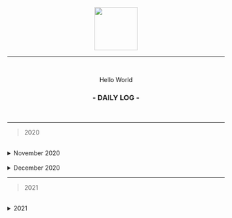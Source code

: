<div align="center">
  <img src="https://culturenojhome.files.wordpress.com/2019/04/earth-icon.gif" width="100" height="100" />
  
  <hr height="0.5px" />
  
  <br/>
  <p> Hello World </p>
  <h3> - DAILY LOG - </h3>
  <br/>
</div>

<hr/>

> 2020

<br/>

<details>
<summary>November 2020</summary>
<br>
  <p> November 01 2020 ⟶ Hash Tables </p><br/>
  <p> November 02 2020 ⟶ Hash Tables </p><br/>
  <p> November 03 2020 ⟶ Hash Tables </p><br/>
  <p> November 04 2020 ⟶ Hash Tables </p><br/>
  <p> November 05 2020 ⟶ Hash Tables 😓 </p><br/>
  <p> November 06 2020 ⟶ ✖️ procrastination </p><br/>
  <p> November 07 2020 ⟶ ✖️ get things done </p><br/>
  <br/>
  
  <hr/>
  
  <br/>
  <p> November 08 2020 ⟶ n/a </p><br/>
  <p> November 09 2020 ⟶ ✖️ get things done </p><br/>
  <p> November 10 2020 ⟶ ✖️ miss </p><br/>
  <p> November 11 2020 ⟶ ✖️ </p><br/>
  <p> November 12 2020 ⟶ ✖️ miss </p><br/>
  <p> November 13 2020 ⟶ ✖️ </p><br/>
  <p> November 14 2020 ⟶ ✖️ </p><br/>
  <br/>
  
  <hr/>
  
  <br/>
  <p> November 15 2020 ⟶ ✖️ </p><br/>
  <p> November 16 2020 ⟶ ✖️ </p><br/>
  <p> November 17 2020 ⟶ Code challenges </p><br/>
  <p> November 18 2020 ⟶ Articles </p><br/>
  <p> November 19 2020 ⟶ ✖️ miss </p><br/>
  <p> November 20 2020 ⟶ ✖️ </p><br/>
  <p> November 21 2020 ⟶ Clean up </p><br/>
  <br/>
  
  <hr/>
  
  <br/>
  <p> November 22 2020 ⟶ ✖️ </p><br/>
  <p> November 23 2020 ⟶ DS&A </p><br/>
  <p> November 24 2020 ⟶ ✖️ </p><br/>
  <p> November 25 2020 ⟶ DS&A </p><br/>
  <p> November 26 2020 ⟶ DS&A </p><br/>
  <p> November 27 2020 ⟶ DS&A </p><br/>
  <p> November 28 2020 ⟶ DS&A </p><br/>
  <p> November 29 2020 ⟶ DS&A </p><br/>
  <p> November 30 2020 ⟶ Portfolio </p><br/>
  <br/>

</details>

<br/>

<details>
<summary>December 2020</summary>
<br>
  <p> December 01 2020 ⟶ Portfolio </p><br/>
  <p> December 02 2020 ⟶ React Native </p><br/>
  <p> December 03 2020 ⟶ Verical bar </p><br/>
  <p> December 04 2020 ⟶ Clean up </p><br/>
  <p> December 05 2020 ⟶ Clean up </p><br/>
  <p> December 06 2020 ⟶ ✖️ </p><br/>
  <p> December 07 2020 ⟶ Clean up </p><br/>
  <br/>
  
  <hr/>
  
  <br/>
  <p> December 08 2020 ⟶  </p><br/>
  <p> December 09 2020 ⟶  </p><br/>
  <p> December 10 2020 ⟶  </p><br/>
  <p> December 11 2020 ⟶  </p><br/>
  <p> December 12 2020 ⟶  </p><br/>
  <p> December 13 2020 ⟶  </p><br/>
  <p> December 14 2020 ⟶  </p><br/>
  <br/>
  
  <hr/>
  
  <br/>
  <p> December 15 2020 ⟶  </p><br/>
  <p> December 16 2020 ⟶  </p><br/>
  <p> December 17 2020 ⟶  </p><br/>
  <p> December 18 2020 ⟶  </p><br/>
  <p> December 19 2020 ⟶  </p><br/>
  <p> December 20 2020 ⟶  </p><br/>
  <p> December 21 2020 ⟶  </p><br/>
  <br/>
  
  <hr/>
  
  <br/>
  <p> December 22 2020 ⟶  </p><br/>
  <p> December 23 2020 ⟶  </p><br/>
  <p> December 24 2020 ⟶  </p><br/>
  <p> December 25 2020 ⟶  </p><br/>
  <p> December 26 2020 ⟶  </p><br/>
  <p> December 27 2020 ⟶  </p><br/>
  <p> December 28 2020 ⟶  </p><br/>
  <p> December 29 2020 ⟶  </p><br/>
  <p> December 30 2020 ⟶  </p><br/>
  <p> December 31 2020 ⟶  </p><br/>
  <br/>

</details>

<hr/>

> 2021

<br/>

<details>
<summary> 2021</summary>
<br>
  <p>  01 2020 ⟶  </p><br/>
  <p>  02 2020 ⟶  </p><br/>
  <p>  03 2020 ⟶  </p><br/>
  <p>  04 2020 ⟶  </p><br/>
  <p>  05 2020 ⟶  </p><br/>
  <p>  06 2020 ⟶  </p><br/>
  <p>  07 2020 ⟶  </p><br/>
  <br/>
  
  <hr/>
  
  <br/>
  <p>  08 2020 ⟶  </p><br/>
  <p>  09 2020 ⟶  </p><br/>
  <p>  10 2020 ⟶  </p><br/>
  <p>  11 2020 ⟶  </p><br/>
  <p>  12 2020 ⟶  </p><br/>
  <p>  13 2020 ⟶  </p><br/>
  <p>  14 2020 ⟶  </p><br/>
  <br/>
  
  <hr/>
  
  <br/>
  <p>  15 2020 ⟶  </p><br/>
  <p>  16 2020 ⟶  </p><br/>
  <p>  17 2020 ⟶  </p><br/>
  <p>  18 2020 ⟶  </p><br/>
  <p>  19 2020 ⟶  </p><br/>
  <p>  20 2020 ⟶  </p><br/>
  <p>  21 2020 ⟶  </p><br/>
  <br/>
  
  <hr/>
  
  <br/>
  <p>  22 2020 ⟶  </p><br/>
  <p>  23 2020 ⟶  </p><br/>
  <p>  24 2020 ⟶  </p><br/>
  <p>  25 2020 ⟶  </p><br/>
  <p>  26 2020 ⟶  </p><br/>
  <p>  27 2020 ⟶  </p><br/>
  <p>  28 2020 ⟶  </p><br/>
  <p>  29 2020 ⟶  </p><br/>
  <p>  30 2020 ⟶  </p><br/>
  <p>  31 2020 ⟶  </p><br/>
  <br/>

</details>



